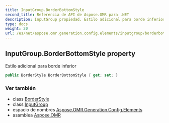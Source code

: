 ```yaml
---
title: InputGroup.BorderBottomStyle
second_title: Referencia de API de Aspose.OMR para .NET
description: InputGroup propiedad. Estilo adicional para borde inferior
type: docs
weight: 20
url: /es/net/aspose.omr.generation.config.elements/inputgroup/borderbottomstyle/
---
```

## InputGroup.BorderBottomStyle property

Estilo adicional para borde inferior

```csharp
public BorderStyle BorderBottomStyle { get; set; }
```

### Ver también

* class [BorderStyle](../../../aspose.omr.generation.config/borderstyle/)
* class [InputGroup](../)
* espacio de nombres [Aspose.OMR.Generation.Config.Elements](../../inputgroup/)
* asamblea [Aspose.OMR](../../../)


